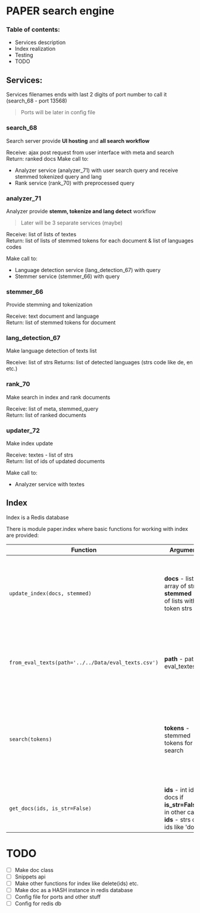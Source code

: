 # PAPER search engine

### Table of contents:
- Services description
- Index realization
- Testing
- TODO

## Services:

Services filenames ends with last 2 digits of port number to call it (search_68 - port 13568)
> Ports will be later in config file

### search_68
Search server provide **UI hosting** and **all search workflow**

Receive: ajax post request from user interface with meta and search<br>
Return: ranked docs
Make call to:
- Analyzer service (analyzer_71) with user search query and receive stemmed tokenized query and lang
- Rank service (rank_70) with preprocessed query

### analyzer_71
Analyzer provide **stemm, tokenize and lang detect** workflow
> Later will be 3 separate services (maybe)
    
Receive: list of lists of textes<br>
Return: list of lists of stemmed tokens for each document & list of languages codes

Make call to:
- Language detection service (lang_detection_67) with query
- Stemmer service (stemmer_66) with query

### stemmer_66
Provide stemming and tokenization

Receive: text document and language<br>
Return: list of stemmed tokens for document

### lang_detection_67
Make language detection of texts list

Receive: list of strs
Returns: list of detected languages (strs code like de, en etc.)

### rank_70
Make search in index and rank documents

Receive: list of meta, stemmed_query<br>
Return: list of ranked documents

### updater_72
Make index update

Receive: textes - list of strs<br>
Return: list of ids of updated documents

Make call to:
- Analyzer service with textes


## Index
Index is a Redis database

There is module paper.index where basic functions for working with index are provided:

Function | Arguments | Description
------------ | ------------- | --------
`update_index(docs, stemmed)` | **docs** - list or array of strs <br> **stemmed** - list of lists with token strs | Make indexing of textes (inverted and forward)<br>Return: list of ids of updated docs
`from_eval_texts(path='../../Data/eval_texts.csv')`| **path** - path to eval_textes.csv | Make update from eval textes<br>Return: list of ids of updated docs
`search(tokens)` | **tokens** - stemmed tokens for search  | Make search (boolean AND - intersect of sets)<br>Return: returns set of doc_ids strs (like "23" or "12345")
`get_docs(ids, is_str=False)` | **ids** - int ids of docs if **is_str=False**,<br>in other case: **ids** - strs of ids like 'doc:id' | Get docs by their ids<br>Returns: list of strs (documents textes)


# TODO
- [ ] Make doc class
- [ ] Snippets api
- [ ] Make other functions for index like delete(ids) etc.
- [ ] Make doc as a HASH instance in redis database
- [ ] Config file for ports and other stuff
- [ ] Config for redis db